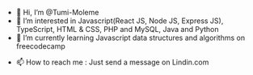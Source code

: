 - 👋 Hi, I’m @Tumi-Moleme
- 👀 I’m interested in Javascript(React JS, Node JS, Express JS), TypeScript, HTML & CSS, PHP and MySQL, Java and Python
- 🌱 I’m currently learning Javascript data structures and algorithms on freecodecamp 
<!--- - 💞️ I’m looking to collaborate on ... --->
- 📫 How to reach me : Just send a message on Lindin.com

<!---
Tumi-Moleme/Tumi-Moleme is a ✨ special ✨ repository because its `README.md` (this file) appears on your GitHub profile.
You can click the Preview link to take a look at your changes.
--->
